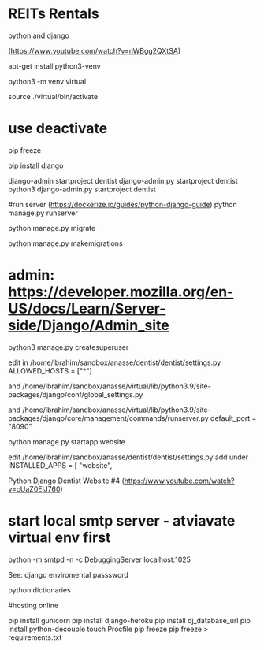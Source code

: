 # REITs Rentals

python and django

(https://www.youtube.com/watch?v=nWBgg2QXtSA)

apt-get install python3-venv

python3 -m venv virtual

source ./virtual/bin/activate
# use deactivate

pip freeze

pip install django

django-admin startproject dentist
django-admin.py startproject dentist
python3 django-admin.py startproject dentist

#run server (https://dockerize.io/guides/python-django-guide)
python manage.py runserver

python manage.py migrate

python manage.py makemigrations

# admin: https://developer.mozilla.org/en-US/docs/Learn/Server-side/Django/Admin_site
python3 manage.py createsuperuser

edit
in /home/ibrahim/sandbox/anasse/dentist/dentist/settings.py
ALLOWED_HOSTS = ["*"]

and
/home/ibrahim/sandbox/anasse/virtual/lib/python3.9/site-packages/django/conf/global_settings.py

and 
/home/ibrahim/sandbox/anasse/virtual/lib/python3.9/site-packages/django/core/management/commands/runserver.py
default_port = "8090"

python manage.py startapp website

edit
/home/ibrahim/sandbox/anasse/dentist/dentist/settings.py
add under INSTALLED_APPS = [
 "website", 
 
 Python Django Dentist Website #4
(https://www.youtube.com/watch?v=cUaZ0ElJ760)



# start local smtp server - atviavate virtual env first
python -m smtpd -n -c DebuggingServer localhost:1025

See:
django enviromental passsword

python dictionaries

#hosting online

pip install gunicorn
pip install django-heroku
pip install dj_database_url
pip install python-decouple
touch Procfile
pip freeze
pip freeze > requirements.txt